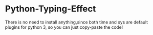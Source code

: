 # Python-Typing-Effect

There is no need to install anything,since both time and sys are default plugins for python 3, so you can just copy-paste the code!
